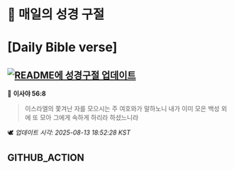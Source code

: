 # 🙏 매일의 성경 구절
# [Daily Bible verse]
## [![README에 성경구절 업데이트](https://github.com/DONGSUKA/first_test/actions/workflows/update-readme-bible.yml/badge.svg)](https://github.com/DONGSUKA/first_test/actions/workflows/update-readme-bible.yml)
<!-- START_BIBLE_VERSE -->
📖 **이사야 56:8**
> 이스라엘의 쫓겨난 자를 모으시는 주 여호와가 말하노니 내가 이미 모은 백성 외에 또 모아 그에게 속하게 하리라 하셨느니라

🕊️ _업데이트 시각: 2025-08-13 18:52:28 KST_
  <!-- END_BIBLE_VERSE -->
## GITHUB_ACTION
